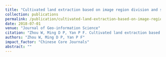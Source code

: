 ```yaml
---
title: "Cultivated land extraction based on image region division and scale estimation"
collection: publications
permalink: /publication/cultivated-land-extraction-based-on-image-region-division-and-scale-estimation
date: 2018-07-01
venue: "Journal of Geo-information Science"
citation: "Zhou W, Ming D P, Yan P F. Cultivated land extraction based on image region division and scale estimation. Journal of Geo-information Science, 2018, 20(7):1014-1025."
authors: "Zhou W, Ming D P, Yan P F"
impact_factor: "Chinese Core Journals"
abstract: ""
---
```

